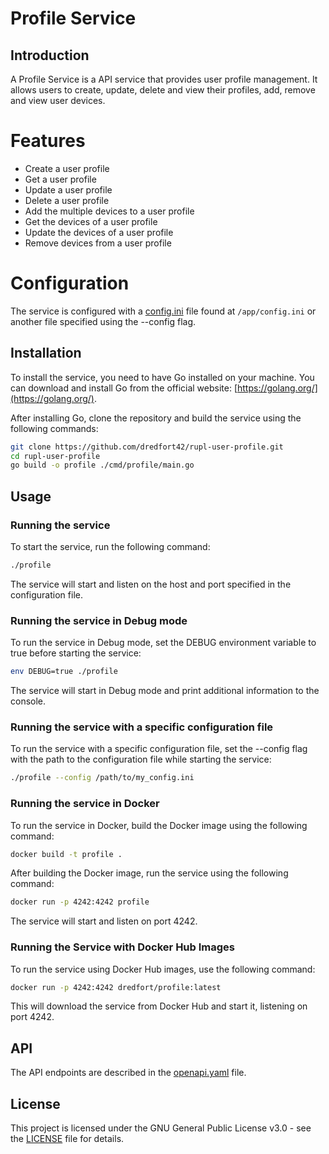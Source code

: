 # Profile Service

## Introduction

A Profile Service is a API service that provides user profile management. It allows users to create, update, delete and view their profiles, add, remove and view user devices.

# Features

- Create a user profile
- Get a user profile
- Update a user profile
- Delete a user profile
- Add the multiple devices to a user profile
- Get the devices of a user profile
- Update the devices of a user profile
- Remove devices from a user profile

# Configuration

The service is configured with a [config.ini](config.ini) file found at `/app/config.ini` or another file specified using the --config flag.

## Installation

To install the service, you need to have Go installed on your machine. You can download and install Go from the official website: [https://golang.org/](https://golang.org/).

After installing Go, clone the repository and build the service using the following commands:

```bash
git clone https://github.com/dredfort42/rupl-user-profile.git
cd rupl-user-profile
go build -o profile ./cmd/profile/main.go
```

## Usage

### Running the service

To start the service, run the following command:

```bash
./profile
```

The service will start and listen on the host and port specified in the configuration file.

### Running the service in Debug mode

To run the service in Debug mode, set the DEBUG environment variable to true before starting the service:

```bash
env DEBUG=true ./profile
```

The service will start in Debug mode and print additional information to the console.

### Running the service with a specific configuration file

To run the service with a specific configuration file, set the --config flag with the path to the configuration file while starting the service:

```bash
./profile --config /path/to/my_config.ini
```

### Running the service in Docker

To run the service in Docker, build the Docker image using the following command:

```bash
docker build -t profile .
```

After building the Docker image, run the service using the following command:

```bash
docker run -p 4242:4242 profile
```

The service will start and listen on port 4242.

### Running the Service with Docker Hub Images

To run the service using Docker Hub images, use the following command:

```bash
docker run -p 4242:4242 dredfort/profile:latest
```

This will download the service from Docker Hub and start it, listening on port 4242.

## API

The API endpoints are described in the [openapi.yaml](/api/openapi.yml) file.

## License

This project is licensed under the GNU General Public License v3.0 - see the [LICENSE](LICENSE) file for details.

